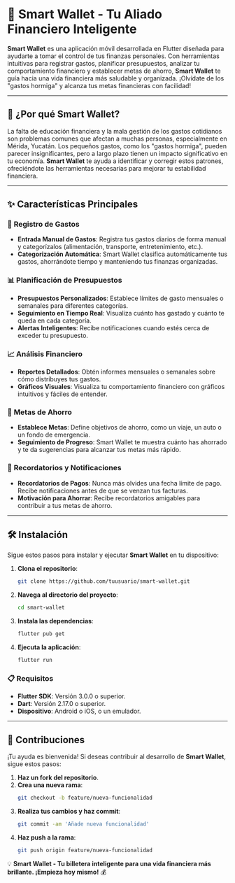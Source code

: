 # 💼 Smart Wallet - Tu Aliado Financiero Inteligente

**Smart Wallet** es una aplicación móvil desarrollada en Flutter diseñada para ayudarte a tomar el control de tus finanzas personales. Con herramientas intuitivas para registrar gastos, planificar presupuestos, analizar tu comportamiento financiero y establecer metas de ahorro, **Smart Wallet** te guía hacia una vida financiera más saludable y organizada. ¡Olvídate de los "gastos hormiga" y alcanza tus metas financieras con facilidad!

---

## 🚀 **¿Por qué Smart Wallet?**

La falta de educación financiera y la mala gestión de los gastos cotidianos son problemas comunes que afectan a muchas personas, especialmente en Mérida, Yucatán. Los pequeños gastos, como los "gastos hormiga", pueden parecer insignificantes, pero a largo plazo tienen un impacto significativo en tu economía. **Smart Wallet** te ayuda a identificar y corregir estos patrones, ofreciéndote las herramientas necesarias para mejorar tu estabilidad financiera.

---

## ✨ **Características Principales**

### 📝 **Registro de Gastos**
- **Entrada Manual de Gastos**: Registra tus gastos diarios de forma manual y categorízalos (alimentación, transporte, entretenimiento, etc.).
- **Categorización Automática**: Smart Wallet clasifica automáticamente tus gastos, ahorrándote tiempo y manteniendo tus finanzas organizadas.

### 📊 **Planificación de Presupuestos**
- **Presupuestos Personalizados**: Establece límites de gasto mensuales o semanales para diferentes categorías.
- **Seguimiento en Tiempo Real**: Visualiza cuánto has gastado y cuánto te queda en cada categoría.
- **Alertas Inteligentes**: Recibe notificaciones cuando estés cerca de exceder tu presupuesto.

### 📈 **Análisis Financiero**
- **Reportes Detallados**: Obtén informes mensuales o semanales sobre cómo distribuyes tus gastos.
- **Gráficos Visuales**: Visualiza tu comportamiento financiero con gráficos intuitivos y fáciles de entender.

### 🎯 **Metas de Ahorro**
- **Establece Metas**: Define objetivos de ahorro, como un viaje, un auto o un fondo de emergencia.
- **Seguimiento de Progreso**: Smart Wallet te muestra cuánto has ahorrado y te da sugerencias para alcanzar tus metas más rápido.

### 🔔 **Recordatorios y Notificaciones**
- **Recordatorios de Pagos**: Nunca más olvides una fecha límite de pago. Recibe notificaciones antes de que se venzan tus facturas.
- **Motivación para Ahorrar**: Recibe recordatorios amigables para contribuir a tus metas de ahorro.

---

## 🛠️ **Instalación**

Sigue estos pasos para instalar y ejecutar **Smart Wallet** en tu dispositivo:

1. **Clona el repositorio**:
   ```bash
   git clone https://github.com/tuusuario/smart-wallet.git
   ```
2. **Navega al directorio del proyecto**:
   ```bash
   cd smart-wallet
   ```
3. **Instala las dependencias**:
   ```bash
   flutter pub get
   ```
4. **Ejecuta la aplicación**:
   ```bash
   flutter run
   ```

### 📋 **Requisitos**
- **Flutter SDK**: Versión 3.0.0 o superior.
- **Dart**: Versión 2.17.0 o superior.
- **Dispositivo**: Android o iOS, o un emulador.

---

## 🤝 **Contribuciones**

¡Tu ayuda es bienvenida! Si deseas contribuir al desarrollo de **Smart Wallet**, sigue estos pasos:

1. **Haz un fork del repositorio**.
2. **Crea una nueva rama**:
   ```bash
   git checkout -b feature/nueva-funcionalidad
   ```
3. **Realiza tus cambios y haz commit**:
   ```bash
   git commit -am 'Añade nueva funcionalidad'
   ```
4. **Haz push a la rama**:
   ```bash
   git push origin feature/nueva-funcionalidad
   ```

💡 **Smart Wallet - Tu billetera inteligente para una vida financiera más brillante. ¡Empieza hoy mismo!** 💰

